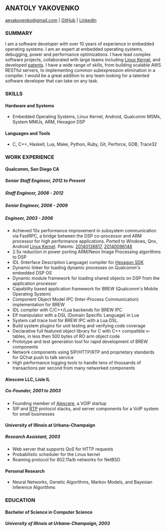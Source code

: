 ANATOLY YAKOVENKO
-----------------

aeyakovenko@gmail.com   |   [GitHub](https://github.com/aeyakovenko)   |   [LinkedIn](https://www.linkedin.com/profile/view?id=312504086)

### SUMMARY

I am a software developer with over 10 years of experience in embedded operating systems.  I am an expert at embedded operating systems, debugging, power and performance optimizations. I have lead complex software projects, collaborated with large teams including [Linux Kernel], and developed [patents].  I have a wide range of skills, from building scalable AWS RESTful servers, to implementing common subexpression elimination in a compiler.  I would be a great addition to any team looking for a talented software developer that can take on any task. 

### SKILLS
#### Hardware and Systems
  * Embedded Operating Systems, Linux Kernel, Android, Qualcomm MSMs, System MMUs, ARM, Hexagon DSP

#### Languages and Tools
  * C, C++, Haskell, Lua, Make, Python, Ruby, Git, Perforce, GDB, Trace32

### WORK EXPERIENCE
#### Qualcomm, San Diego CA
##### Senior Staff Engineer, 2012 to Present
##### Staff Engineer, 2008 - 2012
##### Senior Engineer, 2006 - 2009
##### Engineer, 2003 - 2006
   * Achieved 10x performance improvement in subsystem communication via FastRPC, a bridge between the DSP co-processor and ARM processor for high performance applications.  Ported to Windows, Qnx, Android [Linux Kernel].  Patents: [20140136817], [20140096148]
   * 2.5x reduction in power porting ARM/Neon Image Processing algorithms to DSP
   * IDL (Interface Description Language) compiler for [Hexagon SDK]
   * Dynamic linker for loading dynamic processes on Qualcomm's embedded DSP OS
   * Dynamic module framework for loading shared objects on DSP from the application processor
   * Capability based application framework for BREW (Qualcomm's Mobile Operating System)
   * Component Object Model IPC (Inter-Process Communication) implementation for BREW
   * IDL compiler with C/C++/Lua backends for BREW IPC
   * Elf manipulator with a DSL (Domain Specific Language) in Lua
   * System call trace tool for BREW IPC with a Lua DSL.
   * Build system plugins for unit testing and verifying code coverage
   * Declarative full featured object library for C with C++ compatible v-tables, in less then 500 bytes of RO arm object code
   * Prototype and test generation tool for rapid development of BREW components
   * Network components using SIP/HTTP/RTP and proprietary standards for QChat push to talk service
   * High performance logging tools to handle tens of thousands of transactions per second from many networked components

#### Alescere LLC, Lisle IL
##### Co-Founder, 2001 to 2003
   * Founding member of [Alescere], a VOIP startup
   * SIP and [RTP] protocol stacks, and server components for a VoIP system for small businesses

#### University of Illinois at Urbana-Champaign
##### Research Assistant, 2003
   * Web server that supports QoS for HTTP requests
   * Probabilistic scheduler for the Linux kernel
   * Roaming protocol for 802.11a/b networks for NetBSD

#### Personal Research
   * Neural Networks, Genetic Algorithms, Markov Models, and Bayesian Inference Algorithms

### EDUCATION
#### Bachelor of Science in Computer Science
##### University of Illinois at Urbana-Champaign, 2003

[20140136817]: https://www.google.com/patents/US20140136817
[20140096148]: https://www.google.com/patents/US20140096148
[Linux Kernel]: https://www.codeaurora.org/cgit/quic/le/kernel/msm/tree/drivers/char/adsprpc.c?h=msm-3.4
[Hexagon SDK]: https://developer.qualcomm.com/mobile-development/maximize-hardware/multimedia-optimization-hexagon-sdk
[patents]: https://www.google.com/search?tbo=p&tbm=pts&hl=en&q=ininventor:%22Anatoly+E.+Yakovenko%22
[Alescere]: http://www.linuxjournal.com/article/6763
[RTP]: http://gst-plugins-farsight.sourcearchive.com/documentation/0.12.10-3/jrtplib__c_8cpp-source.html
